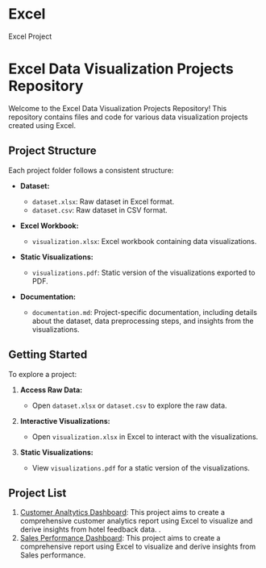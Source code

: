 # Excel
Excel Project
# Excel Data Visualization Projects Repository

Welcome to the Excel Data Visualization Projects Repository! This repository contains files and code for various data visualization projects created using Excel.

## Project Structure

Each project folder follows a consistent structure:

- **Dataset:**
  - `dataset.xlsx`: Raw dataset in Excel format.
  - `dataset.csv`: Raw dataset in CSV format.

- **Excel Workbook:**
  - `visualization.xlsx`: Excel workbook containing data visualizations.

- **Static Visualizations:**
  - `visualizations.pdf`: Static version of the visualizations exported to PDF.

- **Documentation:**
  - `documentation.md`: Project-specific documentation, including details about the dataset, data preprocessing steps, and insights from the visualizations.

## Getting Started

To explore a project:

1. **Access Raw Data:**
   - Open `dataset.xlsx` or `dataset.csv` to explore the raw data.

2. **Interactive Visualizations:**
   - Open `visualization.xlsx` in Excel to interact with the visualizations.

3. **Static Visualizations:**
   - View `visualizations.pdf` for a static version of the visualizations.

## Project List

1. [Customer Analtytics Dashboard](https://github.com/Oyeniran20/Excel-/tree/main/Customer%20FeedBack%20Dashboard): This project aims to create a comprehensive customer analytics report using Excel to visualize and derive insights from hotel feedback data. .
2. [Sales Performance Dashboard](./Project2):  This project aims to create a comprehensive report using Excel to visualize and derive insights from Sales performance.


